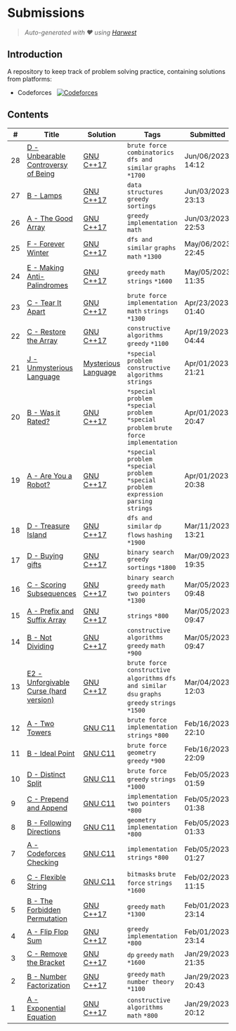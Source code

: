 Submissions
======================
> *Auto-generated with ❤ using [Harwest](https://github.com/nileshsah/harwest-tool)*

## Introduction

A repository to keep track of problem solving practice, containing solutions from platforms:
* Codeforces &nbsp; [![Codeforces](https://run.kaist.ac.kr/badges/codeforces/wackyIndian.svg)](https://codeforces.com/profile/wackyIndian)


## Contents

| # | Title | Solution | Tags | Submitted |
|---| ----- | -------- | ---- | --------- |
28 | [D - Unbearable Controversy of Being](https://codeforces.com/contest/489/problem/D) | [GNU C++17](./codeforces/489/D.cpp) | `brute force` `combinatorics` `dfs and similar` `graphs` `*1700` | Jun/06/2023 14:12 | 
27 | [B - Lamps](https://codeforces.com/contest/1839/problem/B) | [GNU C++17](./codeforces/1839/B.cpp) | `data structures` `greedy` `sortings` | Jun/03/2023 23:13 | 
26 | [A - The Good Array](https://codeforces.com/contest/1839/problem/A) | [GNU C++17](./codeforces/1839/A.cpp) | `greedy` `implementation` `math` | Jun/03/2023 22:53 | 
25 | [F - Forever Winter](https://codeforces.com/contest/1829/problem/F) | [GNU C++17](./codeforces/1829/F.cpp) | `dfs and similar` `graphs` `math` `*1300` | May/06/2023 22:45 | 
24 | [E - Making Anti-Palindromes](https://codeforces.com/contest/1822/problem/E) | [GNU C++17](./codeforces/1822/E.cpp) | `greedy` `math` `strings` `*1600` | May/05/2023 11:35 | 
23 | [C - Tear It Apart](https://codeforces.com/contest/1821/problem/C) | [GNU C++17](./codeforces/1821/C.cpp) | `brute force` `implementation` `math` `strings` `*1300` | Apr/23/2023 01:40 | 
22 | [C - Restore the Array](https://codeforces.com/contest/1811/problem/C) | [GNU C++17](./codeforces/1811/C.cpp) | `constructive algorithms` `greedy` `*1100` | Apr/19/2023 04:44 | 
21 | [J - Unmysterious Language](https://codeforces.com/contest/1812/problem/J) | [Mysterious Language](./codeforces/1812/J.txt) | `*special problem` `constructive algorithms` `strings` | Apr/01/2023 21:21 | 
20 | [B - Was it Rated?](https://codeforces.com/contest/1812/problem/B) | [GNU C++17](./codeforces/1812/B.cpp) | `*special problem` `*special problem` `*special problem` `brute force` `implementation` | Apr/01/2023 20:47 | 
19 | [A - Are You a Robot?](https://codeforces.com/contest/1812/problem/A) | [GNU C++17](./codeforces/1812/A.cpp) | `*special problem` `*special problem` `*special problem` `expression parsing` `strings` | Apr/01/2023 20:38 | 
18 | [D - Treasure Island](https://codeforces.com/contest/1214/problem/D) | [GNU C++17](./codeforces/1214/D.cpp) | `dfs and similar` `dp` `flows` `hashing` `*1900` | Mar/11/2023 13:21 | 
17 | [D - Buying gifts](https://codeforces.com/contest/1802/problem/D) | [GNU C++17](./codeforces/1802/D.cpp) | `binary search` `greedy` `sortings` `*1800` | Mar/09/2023 19:35 | 
16 | [C - Scoring Subsequences](https://codeforces.com/contest/1794/problem/C) | [GNU C++17](./codeforces/1794/C.cpp) | `binary search` `greedy` `math` `two pointers` `*1300` | Mar/05/2023 09:48 | 
15 | [A - Prefix and Suffix Array](https://codeforces.com/contest/1794/problem/A) | [GNU C++17](./codeforces/1794/A.cpp) | `strings` `*800` | Mar/05/2023 09:47 | 
14 | [B - Not Dividing](https://codeforces.com/contest/1794/problem/B) | [GNU C++17](./codeforces/1794/B.cpp) | `constructive algorithms` `greedy` `math` `*900` | Mar/05/2023 09:47 | 
13 | [E2 - Unforgivable Curse (hard version)](https://codeforces.com/contest/1800/problem/E2) | [GNU C++17](./codeforces/1800/E2.cpp) | `brute force` `constructive algorithms` `dfs and similar` `dsu` `graphs` `greedy` `strings` `*1500` | Mar/04/2023 12:03 | 
12 | [A - Two Towers](https://codeforces.com/contest/1795/problem/A) | [GNU C11](./codeforces/1795/A.cpp) | `brute force` `implementation` `strings` `*800` | Feb/16/2023 22:10 | 
11 | [B - Ideal Point](https://codeforces.com/contest/1795/problem/B) | [GNU C11](./codeforces/1795/B.cpp) | `brute force` `geometry` `greedy` `*900` | Feb/16/2023 22:09 | 
10 | [D - Distinct Split](https://codeforces.com/contest/1791/problem/D) | [GNU C11](./codeforces/1791/D.cpp) | `brute force` `greedy` `strings` `*1000` | Feb/05/2023 01:59 | 
9 | [C - Prepend and Append](https://codeforces.com/contest/1791/problem/C) | [GNU C11](./codeforces/1791/C.cpp) | `implementation` `two pointers` `*800` | Feb/05/2023 01:38 | 
8 | [B - Following Directions](https://codeforces.com/contest/1791/problem/B) | [GNU C11](./codeforces/1791/B.cpp) | `geometry` `implementation` `*800` | Feb/05/2023 01:33 | 
7 | [A - Codeforces Checking](https://codeforces.com/contest/1791/problem/A) | [GNU C11](./codeforces/1791/A.cpp) | `implementation` `strings` `*800` | Feb/05/2023 01:27 | 
6 | [C - Flexible String](https://codeforces.com/contest/1778/problem/C) | [GNU C11](./codeforces/1778/C.cpp) | `bitmasks` `brute force` `strings` `*1600` | Feb/02/2023 11:15 | 
5 | [B - The Forbidden Permutation](https://codeforces.com/contest/1778/problem/B) | [GNU C++17](./codeforces/1778/B.cpp) | `greedy` `math` `*1300` | Feb/01/2023 23:14 | 
4 | [A - Flip Flop Sum](https://codeforces.com/contest/1778/problem/A) | [GNU C++17](./codeforces/1778/A.cpp) | `greedy` `implementation` `*800` | Feb/01/2023 23:14 | 
3 | [C - Remove the Bracket](https://codeforces.com/contest/1787/problem/C) | [GNU C++17](./codeforces/1787/C.cpp) | `dp` `greedy` `math` `*1600` | Jan/29/2023 21:35 | 
2 | [B - Number Factorization](https://codeforces.com/contest/1787/problem/B) | [GNU C++17](./codeforces/1787/B.cpp) | `greedy` `math` `number theory` `*1100` | Jan/29/2023 20:43 | 
1 | [A - Exponential Equation](https://codeforces.com/contest/1787/problem/A) | [GNU C++17](./codeforces/1787/A.cpp) | `constructive algorithms` `math` `*800` | Jan/29/2023 20:12 | 